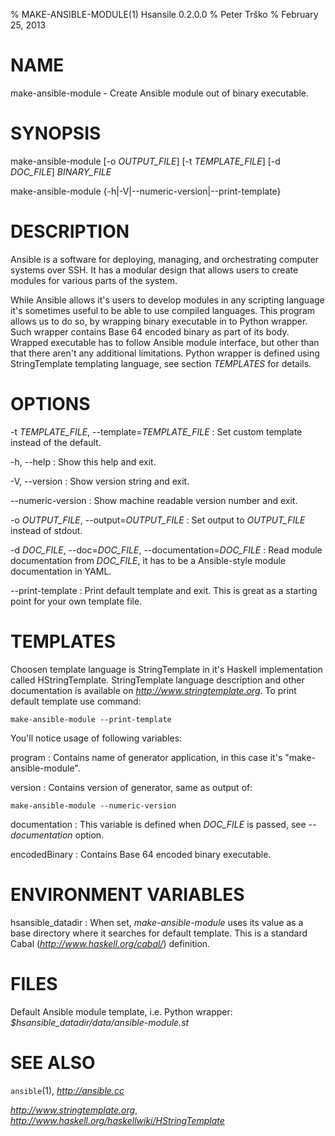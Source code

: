 % MAKE-ANSIBLE-MODULE(1) Hsansile 0.2.0.0
% Peter Trško
% February 25, 2013

# NAME

make-ansible-module - Create Ansible module out of binary executable.


# SYNOPSIS

make-ansible-module \[-o *OUTPUT\_FILE*] \[-t *TEMPLATE\_FILE*]
\[-d *DOC\_FILE*] *BINARY\_FILE*

make-ansible-module {-h|-V|--numeric-version|--print-template}


# DESCRIPTION

Ansible is a software for deploying, managing, and orchestrating computer
systems over SSH. It has a modular design that allows users to create modules
for various parts of the system.

While Ansible allows it's users to develop modules in any scripting language
it's sometimes useful to be able to use compiled languages. This program allows
us to do so, by wrapping binary executable in to Python wrapper. Such wrapper
contains Base 64 encoded binary as part of its body. Wrapped executable has to
follow Ansible module interface, but other than that there aren't any
additional limitations. Python wrapper is defined using StringTemplate
templating language, see section *TEMPLATES* for details.


# OPTIONS

-t *TEMPLATE\_FILE*, \--template=*TEMPLATE\_FILE*
:   Set custom template instead of the default.

-h, \--help
:   Show this help and exit.

-V, \--version
:   Show version string and exit.

\--numeric-version
:   Show machine readable version number and exit.

-o *OUTPUT\_FILE*, \--output=*OUTPUT\_FILE*
:   Set output to *OUTPUT\_FILE* instead of stdout.

-d *DOC\_FILE*, \--doc=*DOC\_FILE*, \--documentation=*DOC\_FILE*
:   Read module documentation from *DOC\_FILE*, it has to be a Ansible-style
    module documentation in YAML.

\--print-template
:   Print default template and exit. This is great as a starting point for your
    own template file.


# TEMPLATES

Choosen template language is StringTemplate in it's Haskell implementation called
HStringTemplate. StringTemplate language description and other documentation is
available on *http://www.stringtemplate.org*. To print default template use command:

    make-ansible-module --print-template

You'll notice usage of following variables:

program
:   Contains name of generator application, in this case it's
    "make-ansible-module".

version
:   Contains version of generator, same as output of:

    make-ansible-module --numeric-version

documentation
:   This variable is defined when *DOC\_FILE* is passed, see *--documentation*
    option.

encodedBinary
:   Contains Base 64 encoded binary executable.


# ENVIRONMENT VARIABLES

hsansible\_datadir
:   When set, *make-ansible-module* uses its value as a base directory where it
    searches for default template. This is a standard Cabal
    (*http://www.haskell.org/cabal/*) definition.


# FILES

Default Ansible module template, i.e. Python wrapper:
*$hsansible_datadir/data/ansible-module.st*


# SEE ALSO

`ansible`(1), *http://ansible.cc*

*http://www.stringtemplate.org*,
*http://www.haskell.org/haskellwiki/HStringTemplate*

